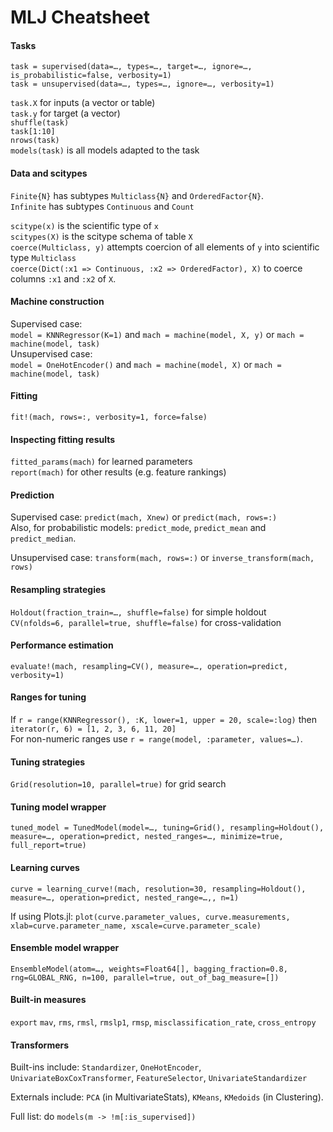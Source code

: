 # MLJ Cheatsheet

#### Tasks 

`task = supervised(data=…, types=…, target=…, ignore=…, is_probabilistic=false, verbosity=1)`   
`task = unsupervised(data=…, types=…, ignore=…, verbosity=1)`   


`task.X` for inputs (a vector or table)  
`task.y` for target (a vector)  
`shuffle(task)`  
`task[1:10]`  
`nrows(task)`  
`models(task)` is all models adapted to the task


#### Data and scitypes

`Finite{N}` has subtypes `Multiclass{N}` and `OrderedFactor{N}`.   
`Infinite` has subtypes `Continuous` and `Count`

`scitype(x)` is the scientific type of `x`   
`scitypes(X)` is the scitype schema of table `X`   
`coerce(Multiclass, y)` attempts coercion of all elements of `y` into scientific type `Multiclass`  
`coerce(Dict(:x1 => Continuous, :x2 => OrderedFactor), X)` to coerce columns `:x1` and `:x2` of `X`.


#### Machine construction

Supervised case:   
`model = KNNRegressor(K=1)` and `mach = machine(model, X, y)` or `mach = machine(model, task)`   
Unsupervised case:  
`model = OneHotEncoder()` and `mach = machine(model, X)` or `mach = machine(model, task)`

    
#### Fitting

`fit!(mach, rows=:, verbosity=1, force=false)`


#### Inspecting fitting results

`fitted_params(mach)` for learned parameters  
`report(mach)` for other results (e.g. feature rankings)


#### Prediction

Supervised case: `predict(mach, Xnew)` or `predict(mach, rows=:)`    
Also, for probabilistic models: `predict_mode`, `predict_mean` and `predict_median`.

Unsupervised case: `transform(mach, rows=:)` or `inverse_transform(mach, rows)`

#### Resampling strategies
    
`Holdout(fraction_train=…, shuffle=false)` for simple holdout   
`CV(nfolds=6, parallel=true, shuffle=false)` for cross-validation


#### Performance estimation

`evaluate!(mach, resampling=CV(), measure=…, operation=predict, verbosity=1)`

#### Ranges for tuning

If `r = range(KNNRegressor(), :K, lower=1, upper = 20, scale=:log)` then `iterator(r, 6) = [1, 2, 3, 6, 11, 20]`  
For non-numeric ranges use `r = range(model, :parameter, values=…)`.


#### Tuning strategies

`Grid(resolution=10, parallel=true)` for grid search


#### Tuning model wrapper

`tuned_model = TunedModel(model=…, tuning=Grid(), resampling=Holdout(), measure=…, operation=predict, nested_ranges=…, minimize=true, full_report=true)`


#### Learning curves

`curve = learning_curve!(mach, resolution=30, resampling=Holdout(), measure=…, operation=predict, nested_range=…,, n=1)`   

If using Plots.jl:
`plot(curve.parameter_values, curve.measurements, xlab=curve.parameter_name, xscale=curve.parameter_scale)` 


#### Ensemble model wrapper

`EnsembleModel(atom=…, weights=Float64[], bagging_fraction=0.8, rng=GLOBAL_RNG, n=100, parallel=true, out_of_bag_measure=[])`


#### Built-in measures

`export` `mav`, `rms`, `rmsl`, `rmslp1`, `rmsp`,
`misclassification_rate`, `cross_entropy`


#### Transformers 

Built-ins include: `Standardizer`, `OneHotEncoder`,
`UnivariateBoxCoxTransformer`, `FeatureSelector`,
`UnivariateStandardizer`

Externals include: `PCA` (in MultivariateStats), `KMeans`,
`KMedoids` (in Clustering).

Full list: do `models(m -> !m[:is_supervised])`
